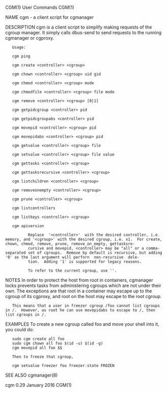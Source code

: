 CGM(1)                                                                                        User Commands                                                                                        CGM(1)

NAME
       cgm - a client script for cgmanager

DESCRIPTION
       cgm is a client script to simplify making requests of the cgroup manager.  It simply calls dbus-send to send requests to the running cgmanager or cgproxy.

       Usage:

       cgm ping

       cgm create <controller> <cgroup>

       cgm chown <controller> <cgroup> uid gid

       cgm chmod <controller> <cgroup> mode

       cgm chmodfile <controller> <cgroup> file mode

       cgm remove <controller> <cgroup> [0|1]

       cgm getpidcgroup <controller> pid

       cgm getpidcgroupabs <controller> pid

       cgm movepid <controller> <cgroup> pid

       cgm movepidabs <controller> <cgroup> pid

       cgm getvalue <controller> <cgroup> file

       cgm setvalue <controller> <cgroup> file value

       cgm gettasks <controller> <cgroup>

       cgm gettasksrecursive <controller> <cgroup>

       cgm listchildren <controller> <cgroup>

       cgm removeonempty <controller> <cgroup>

       cgm prune <controller> <cgroup>

       cgm listcontrollers

       cgm listkeys <controller> <cgroup>

       cgm apiversion

              Replace  '<controller>'  with the desired controller, i.e.  memory, and '<cgroup>' with the desired cgroup, i.e. x1.  For create, chown, chmod, remove, prune, remove_on_empty, gettasksre‐
              cursive and movepid, <controller> may be "all" or a comma-separated set of cgroups.  Remove by default is recursive, but adding '0' as the last argument will perforn  non-recursive  dele‐
              tion.  Adding '1' is supported for legacy reasons.

              To refer to the current cgroup, use ''.

NOTES
       In  order  to  protect the host from root in containers, cgmanager locks prevents tasks from administering cgroups which are not under their own.  The exceptions are that root in a container may
       escape up to the cgroup of its cgproxy, and root on the host may escape to the root cgroup.

       This means that a user in freezer cgroup /foo cannot list cgroups in /.  However, as root he can use movepidabs to escape to /, then list cgroups in /.

EXAMPLES
       To create a new cgroup called foo and move your shell into it, you could do:

       sudo cgm create all foo
       sudo cgm chown all foo $(id -u) $(id -g)
       cgm movepid all foo $$

       Then to freeze that cgroup,

       cgm setvalue freezer foo freezer.state FROZEN

SEE ALSO
       cgmanager(8)

cgm 0.29                                                                                       January 2016                                                                                        CGM(1)
